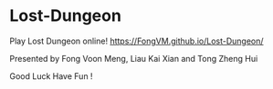 # Lost-Dungeon
Play Lost Dungeon online! https://FongVM.github.io/Lost-Dungeon/

Presented by Fong Voon Meng, Liau Kai Xian and Tong Zheng Hui

Good Luck Have Fun !

